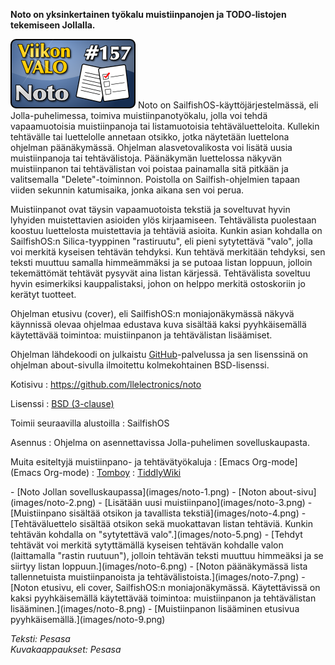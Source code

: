 <!--
Title: 4x01 Noto - Viikon VALO #157
Date: 2014/01/01
Pageimage: valo157-noto.png
Tags: SailfishOS,Apuohjelma,Teksti,Muistiinpano
-->

**Noto on yksinkertainen työkalu muistiinpanojen ja TODO-listojen
tekemiseen Jollalla.**

![](images/valo157-noto.png "fig:valo157-noto.png") Noto on
SailfishOS-käyttöjärjestelmässä, eli Jolla-puhelimessa, toimiva
muistiinpanotyökalu, jolla voi tehdä vapaamuotoisia muistiinpanoja tai
listamuotoisia tehtäväluetteloita. Kullekin tehtävälle tai luettelolle
annetaan otsikko, jotka näytetään luettelona ohjelman päänäkymässä.
Ohjelman alasvetovalikosta voi lisätä uusia muistiinpanoja tai
tehtävälistoja. Päänäkymän luettelossa näkyvän muistiinpanon tai
tehtävälistan voi poistaa painamalla sitä pitkään ja valitsemalla
"Delete"-toiminnon. Poistolla on Sailfish-ohjelmien tapaan viiden
sekunnin katumisaika, jonka aikana sen voi perua.

Muistiinpanot ovat täysin vapaamuotoista tekstiä ja soveltuvat hyvin
lyhyiden muistettavien asioiden ylös kirjaamiseen. Tehtävälista
puolestaan koostuu luettelosta muistettavia ja tehtäviä asioita. Kunkin
asian kohdalla on SailfishOS:n Silica-tyyppinen "rastiruutu", eli pieni
sytytettävä "valo", jolla voi merkitä kyseisen tehtävän tehdyksi. Kun
tehtävä merkitään tehdyksi, sen teksti muuttuu samalla himmeämmäksi ja
se putoaa listan loppuun, jolloin tekemättömät tehtävät pysyvät aina
listan kärjessä. Tehtävälista soveltuu hyvin esimerkiksi kauppalistaksi,
johon on helppo merkitä ostoskoriin jo kerätyt tuotteet.

Ohjelman etusivu (cover), eli SailfishOS:n moniajonäkymässä näkyvä
käynnissä olevaa ohjelmaa edustava kuva sisältää kaksi pyyhkäisemällä
käytettävää toimintoa: muistiinpanon ja tehtävälistan lisäämiset.

Ohjelman lähdekoodi on julkaistu [GitHub](GitHub)-palvelussa
ja sen lisenssinä on ohjelman about-sivulla ilmoitettu kolmekohtainen
BSD-lisenssi.

Kotisivu
:   <https://github.com/llelectronics/noto>

Lisenssi
:   [BSD (3-clause)](http://opensource.org/licenses/BSD-3-Clause)

Toimii seuraavilla alustoilla
:   SailfishOS

Asennus
:   Ohjelma on asennettavissa Jolla-puhelimen sovelluskaupasta.

Muita esiteltyjä muistiinpano- ja tehtävätyökaluja
:   [Emacs Org-mode](Emacs Org-mode)
:   [Tomboy](Tomboy)
:   [TiddlyWiki](TiddlyWiki)

<div class="psgallery" markdown="1">
-   [Noto Jollan sovelluskaupassa](images/noto-1.png)
-   [Noton about-sivu](images/noto-2.png)
-   [Lisätään uusi muistiinpano](images/noto-3.png)
-   [Muistiinpano sisältää otsikon ja tavallista
    tekstiä](images/noto-4.png)
-   [Tehtäväluettelo sisältää otsikon sekä muokattavan listan tehtäviä.
    Kunkin tehtävän kohdalla on "sytytettävä valo".](images/noto-5.png)
-   [Tehdyt tehtävät voi merkitä sytyttämällä kyseisen tehtävän kohdalle
    valon (laittamalla "rastin ruutuun"), jolloin tehtävän teksti
    muuttuu himmeäksi ja se siirtyy listan loppuun.](images/noto-6.png)
-   [Noton päänäkymässä lista tallennetuista muistiinpanoista ja
    tehtävälistoista.](images/noto-7.png)
-   [Noton etusivu, eli cover, SailfishOS:n moniajonäkymässä.
    Käytettävissä on kaksi pyyhkäisemällä käytettävää toimintoa:
    muistiinpanon ja tehtävälistan lisääminen.](images/noto-8.png)
-   [Muistiinpanon lisääminen etusivua
    pyyhkäisemällä.](images/noto-9.png)
</div>

*Teksti: Pesasa* <br />
*Kuvakaappaukset: Pesasa*

